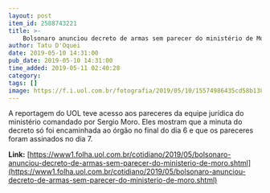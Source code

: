 ```yaml
---
layout: post
item_id: 2588743221
title: >-
    Bolsonaro anunciou decreto de armas sem parecer do ministério de Moro
author: Tatu D'Oquei
date: 2019-05-10 14:31:00
pub_date: 2019-05-10 14:31:00
time_added: 2019-05-11 02:40:28
category: 
tags: []
image: https://f.i.uol.com.br/fotografia/2019/05/10/15574986435cd58b138684a_1557498643_3x2_rt.jpg
---
```


A reportagem do UOL teve acesso aos pareceres da equipe jurídica do ministério comandado por Sergio Moro. Eles mostram que a minuta do decreto só foi encaminhada ao órgão no final do dia 6 e que os pareceres foram assinados no dia 7.

**Link:** [https://www1.folha.uol.com.br/cotidiano/2019/05/bolsonaro-anunciou-decreto-de-armas-sem-parecer-do-ministerio-de-moro.shtml](https://www1.folha.uol.com.br/cotidiano/2019/05/bolsonaro-anunciou-decreto-de-armas-sem-parecer-do-ministerio-de-moro.shtml)

